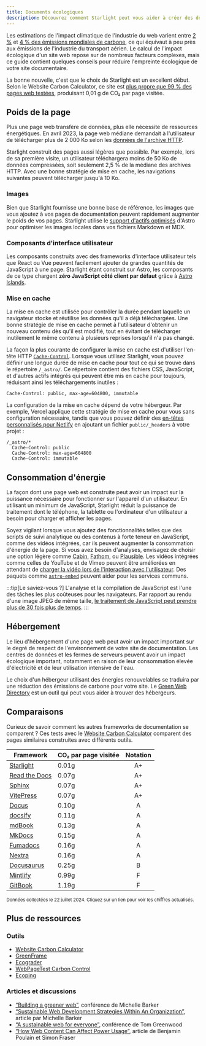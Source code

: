 ```yaml
---
title: Documents écologiques
description: Découvrez comment Starlight peut vous aider à créer des documentations plus écologiques et à réduire votre empreinte carbone.
---
```


Les estimations de l'impact climatique de l'industrie du web varient entre [2 %][sf] et [4 % des émissions mondiales de carbone][bbc], ce qui équivaut à peu près aux émissions de l'industrie du transport aérien.
Le calcul de l'impact écologique d'un site web repose sur de nombreux facteurs complexes, mais ce guide contient quelques conseils pour réduire l'empreinte écologique de votre site documentaire.

La bonne nouvelle, c'est que le choix de Starlight est un excellent début.
Selon le Website Carbon Calculator, ce site est [plus propre que 99 % des pages web testées][sl-carbon], produisant 0,01 g de CO₂ par page visitée.

## Poids de la page

Plus une page web transfère de données, plus elle nécessite de ressources énergétiques.
En avril 2023, la page web médiane demandait à l'utilisateur de télécharger plus de 2 000 Ko selon les [données de l'archive HTTP][http].

Starlight construit des pages aussi légères que possible.
Par exemple, lors de sa première visite, un utilisateur téléchargera moins de 50 Ko de données compressées, soit seulement 2,5 % de la médiane des archives HTTP.
Avec une bonne stratégie de mise en cache, les navigations suivantes peuvent télécharger jusqu'à 10 Ko.

### Images

Bien que Starlight fournisse une bonne base de référence, les images que vous ajoutez à vos pages de documentation peuvent rapidement augmenter le poids de vos pages.
Starlight utilise le [support d'actifs optimisés][assets] d'Astro pour optimiser les images locales dans vos fichiers Markdown et MDX.

### Composants d'interface utilisateur

Les composants construits avec des frameworks d'interface utilisateur tels que React ou Vue peuvent facilement ajouter de grandes quantités de JavaScript à une page.
Starlight étant construit sur Astro, les composants de ce type chargent **zéro JavaScript côté client par défaut** grâce à [Astro Islands][islands].

### Mise en cache

La mise en cache est utilisée pour contrôler la durée pendant laquelle un navigateur stocke et réutilise les données qu'il a déjà téléchargées.
Une bonne stratégie de mise en cache permet à l'utilisateur d'obtenir un nouveau contenu dès qu'il est modifié, tout en évitant de télécharger inutilement le même contenu à plusieurs reprises lorsqu'il n'a pas changé.

La façon la plus courante de configurer la mise en cache est d'utiliser l'en-tête HTTP [`Cache-Control`][cache].
Lorsque vous utilisez Starlight, vous pouvez définir une longue durée de mise en cache pour tout ce qui se trouve dans le répertoire `/_astro/`.
Ce répertoire contient des fichiers CSS, JavaScript, et d'autres actifs intégrés qui peuvent être mis en cache pour toujours, réduisant ainsi les téléchargements inutiles :

```
Cache-Control: public, max-age=604800, immutable
```

La configuration de la mise en cache dépend de votre hébergeur. Par exemple, Vercel applique cette stratégie de mise en cache pour vous sans configuration nécessaire, tandis que vous pouvez définir des [en-têtes personnalisés pour Netlify][ntl-headers] en ajoutant un fichier `public/_headers` à votre projet :

```
/_astro/*
  Cache-Control: public
  Cache-Control: max-age=604800
  Cache-Control: immutable
```

[cache]: https://csswizardry.com/2019/03/cache-control-for-civilians/
[ntl-headers]: https://docs.netlify.com/routing/headers/

## Consommation d'énergie

La façon dont une page web est construite peut avoir un impact sur la puissance nécessaire pour fonctionner sur l'appareil d'un utilisateur.
En utilisant un minimum de JavaScript, Starlight réduit la puissance de traitement dont le téléphone, la tablette ou l'ordinateur d'un utilisateur a besoin pour charger et afficher les pages.

Soyez vigilant lorsque vous ajoutez des fonctionnalités telles que des scripts de suivi analytique ou des contenus à forte teneur en JavaScript, comme des vidéos intégrées, car ils peuvent augmenter la consommation d'énergie de la page.
Si vous avez besoin d'analyses, envisagez de choisir une option légère comme [Cabin][cabin], [Fathom][fathom], ou [Plausible][plausible].
Les vidéos intégrées comme celles de YouTube et de Vimeo peuvent être améliorées en attendant de [charger la vidéo lors de l'interaction avec l'utilisateur][lazy-video].
Des paquets comme [`astro-embed`][embed] peuvent aider pour les services communs.

:::tip[Le saviez-vous ?]
L'analyse et la compilation de JavaScript est l'une des tâches les plus coûteuses pour les navigateurs.
Par rapport au rendu d'une image JPEG de même taille, [le traitement de JavaScript peut prendre plus de 30 fois plus de temps][cost-of-js].
:::

[cabin]: https://withcabin.com/
[fathom]: https://usefathom.com/
[plausible]: https://plausible.io/
[lazy-video]: https://web.dev/iframe-lazy-loading/
[embed]: https://www.npmjs.com/package/astro-embed
[cost-of-js]: https://medium.com/dev-channel/the-cost-of-javascript-84009f51e99e

## Hébergement

Le lieu d'hébergement d'une page web peut avoir un impact important sur le degré de respect de l'environnement de votre site de documentation.
Les centres de données et les fermes de serveurs peuvent avoir un impact écologique important, notamment en raison de leur consommation élevée d'électricité et de leur utilisation intensive de l'eau.

Le choix d'un hébergeur utilisant des énergies renouvelables se traduira par une réduction des émissions de carbone pour votre site. Le [Green Web Directory][gwb] est un outil qui peut vous aider à trouver des hébergeurs.

[gwb]: https://www.thegreenwebfoundation.org/directory/

## Comparaisons

Curieux de savoir comment les autres frameworks de documentation se comparent ?
Ces tests avec le [Website Carbon Calculator][wcc] comparent des pages similaires construites avec différents outils.

| Framework                   | CO₂ par page visitée | Notation |
| --------------------------- | -------------------- | :------: |
| [Starlight][sl-carbon]      | 0.01g                |    A+    |
| [Read the Docs][rtd-carbon] | 0.07g                |    A+    |
| [Sphinx][sx-carbon]         | 0.07g                |    A+    |
| [VitePress][vp-carbon]      | 0.07g                |    A+    |
| [Docus][dc-carbon]          | 0.10g                |    A     |
| [docsify][dy-carbon]        | 0.11g                |    A     |
| [mdBook][md-carbon]         | 0.13g                |    A     |
| [MkDocs][mk-carbon]         | 0.15g                |    A     |
| [Fumadocs][fs-carbon]       | 0.16g                |    A     |
| [Nextra][nx-carbon]         | 0.16g                |    A     |
| [Docusaurus][ds-carbon]     | 0.25g                |    B     |
| [Mintlify][mt-carbon]       | 0.99g                |    F     |
| [GitBook][gb-carbon]        | 1.19g                |    F     |

<small>Données collectées le 22 juillet 2024. Cliquez sur un lien pour voir les chiffres actualisés.</small>

[sl-carbon]: https://www.websitecarbon.com/website/starlight-astro-build-getting-started/
[vp-carbon]: https://www.websitecarbon.com/website/vitepress-dev-guide-what-is-vitepress/
[dc-carbon]: https://www.websitecarbon.com/website/docus-dev-introduction-getting-started/
[sx-carbon]: https://www.websitecarbon.com/website/sphinx-doc-org-en-master-usage-quickstart-html/
[mk-carbon]: https://www.websitecarbon.com/website/mkdocs-org-getting-started/
[md-carbon]: https://www.websitecarbon.com/website/rust-lang-github-io-mdbook/
[nx-carbon]: https://www.websitecarbon.com/website/nextra-site-docs-docs-theme-start/
[fs-carbon]: https://www.websitecarbon.com/website/fumadocs-vercel-app-docs-ui/
[dy-carbon]: https://www.websitecarbon.com/website/docsify-js-org/
[ds-carbon]: https://www.websitecarbon.com/website/docusaurus-io-docs/
[rtd-carbon]: https://www.websitecarbon.com/website/docs-readthedocs-io-en-stable-index-html/
[gb-carbon]: https://www.websitecarbon.com/website/docs-gitbook-com/
[mt-carbon]: https://www.websitecarbon.com/website/mintlify-com-docs-quickstart/

## Plus de ressources

### Outils

- [Website Carbon Calculator][wcc]
- [GreenFrame](https://greenframe.io/)
- [Ecograder](https://ecograder.com/)
- [WebPageTest Carbon Control](https://www.webpagetest.org/carbon-control/)
- [Ecoping](https://ecoping.earth/)

### Articles et discussions

- [“Building a greener web”](https://youtu.be/EfPoOt7T5lg), conférence de Michelle Barker
- [“Sustainable Web Development Strategies Within An Organization”](https://www.smashingmagazine.com/2022/10/sustainable-web-development-strategies-organization/), article par Michelle Barker
- [“A sustainable web for everyone”](https://2021.stateofthebrowser.com/speakers/tom-greenwood/), conférence de Tom Greenwood
- [“How Web Content Can Affect Power Usage”](https://webkit.org/blog/8970/how-web-content-can-affect-power-usage/), article de Benjamin Poulain et Simon Fraser

[sf]: https://www.sciencefocus.com/science/what-is-the-carbon-footprint-of-the-internet/
[bbc]: https://www.bbc.com/future/article/20200305-why-your-internet-habits-are-not-as-clean-as-you-think
[http]: https://httparchive.org/reports/state-of-the-web
[assets]: https://docs.astro.build/fr/guides/images/
[islands]: https://docs.astro.build/fr/concepts/islands/
[wcc]: https://www.websitecarbon.com/
